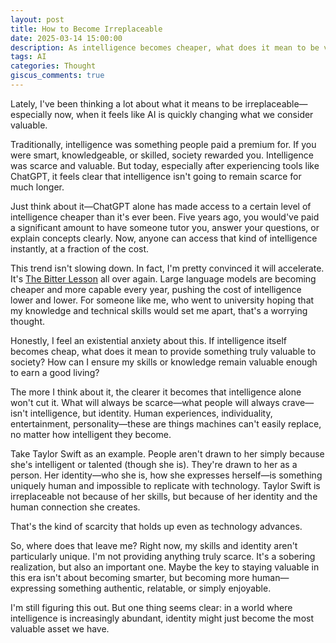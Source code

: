 ```yaml
---
layout: post
title: How to Become Irreplaceable
date: 2025-03-14 15:00:00
description: As intelligence becomes cheaper, what does it mean to be valuable?
tags: AI
categories: Thought
giscus_comments: true
---
```


Lately, I've been thinking a lot about what it means to be irreplaceable—especially now, when it feels like AI is quickly changing what we consider valuable.

Traditionally, intelligence was something people paid a premium for. If you were smart, knowledgeable, or skilled, society rewarded you. Intelligence was scarce and valuable. But today, especially after experiencing tools like ChatGPT, it feels clear that intelligence isn't going to remain scarce for much longer.

Just think about it—ChatGPT alone has made access to a certain level of intelligence cheaper than it's ever been. Five years ago, you would've paid a significant amount to have someone tutor you, answer your questions, or explain concepts clearly. Now, anyone can access that kind of intelligence instantly, at a fraction of the cost.

This trend isn't slowing down. In fact, I'm pretty convinced it will accelerate. It's [The Bitter Lesson](https://www.cs.utexas.edu/~eunsol/courses/data/bitter_lesson.pdf) all over again. Large language models are becoming cheaper and more capable every year, pushing the cost of intelligence lower and lower. For someone like me, who went to university hoping that my knowledge and technical skills would set me apart, that's a worrying thought.

Honestly, I feel an existential anxiety about this. If intelligence itself becomes cheap, what does it mean to provide something truly valuable to society? How can I ensure my skills or knowledge remain valuable enough to earn a good living?

The more I think about it, the clearer it becomes that intelligence alone won't cut it. What will always be scarce—what people will always crave—isn't intelligence, but identity. Human experiences, individuality, entertainment, personality—these are things machines can't easily replace, no matter how intelligent they become.

Take Taylor Swift as an example. People aren't drawn to her simply because she's intelligent or talented (though she is). They're drawn to her as a person. Her identity—who she is, how she expresses herself—is something uniquely human and impossible to replicate with technology. Taylor Swift is irreplaceable not because of her skills, but because of her identity and the human connection she creates.

That's the kind of scarcity that holds up even as technology advances.

So, where does that leave me? Right now, my skills and identity aren't particularly unique. I'm not providing anything truly scarce. It's a sobering realization, but also an important one. Maybe the key to staying valuable in this era isn't about becoming smarter, but becoming more human—expressing something authentic, relatable, or simply enjoyable.

I'm still figuring this out. But one thing seems clear: in a world where intelligence is increasingly abundant, identity might just become the most valuable asset we have.